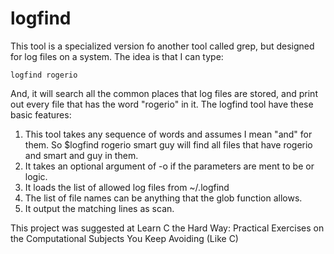# logfind

This tool is a specialized version fo another tool called grep, but designed for log files on a system.
The idea is that I can type:

    logfind rogerio

And, it will search all the common places that log files are stored, and print out every file that has
the word "rogerio" in it.
The logfind tool have these basic features:
<ol>
    <li>This tool takes any sequence of words and assumes I mean "and" for them. So $logfind rogerio
       smart guy will find all files that have rogerio and smart and guy in them.</li>
    <li>It takes an optional argument of -o if the parameters are ment to be or logic.</li>
    <li>It loads the list of allowed log files from ~/.logfind</li>
    <li>The list of file names can be anything that the glob function allows.</li>
    <li>It output the matching lines as scan.</li>
</ol>

This project was suggested at Learn C the Hard Way: Practical Exercises on the Computational Subjects You Keep Avoiding (Like C)
